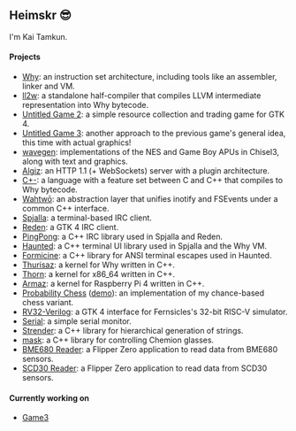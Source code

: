 ## Heimskr 😎

I'm Kai Tamkun.

#### Projects
- [Why](https://github.com/heimskr/why): an instruction set architecture, including tools like an assembler, linker and VM.
- [ll2w](https://github.com/heimskr/ll2w): a standalone half-compiler that compiles LLVM intermediate representation into Why bytecode.
- [Untitled Game 2](https://github.com/heimskr/game2): a simple resource collection and trading game for GTK 4.
- [Untitled Game 3](https://github.com/heimskr/game3): another approach to the previous game's general idea, this time with actual graphics!
- [wavegen](https://github.com/heimskr/wavegen): implementations of the NES and Game Boy APUs in Chisel3, along with text and graphics.
- [Algiz](https://github.com/heimskr/algiz): an HTTP 1.1 (+ WebSockets) server with a plugin architecture.
- [C+-](https://github.com/heimskr/c--): a language with a feature set between C and C++ that compiles to Why bytecode.
- [Wahtwō](https://github.com/heimskr/wahtwo): an abstraction layer that unifies inotify and FSEvents under a common C++ interface.
- [Spjalla](https://github.com/heimskr/spjalla): a terminal-based IRC client.
- [Reden](https://github.com/heimskr/reden): a GTK 4 IRC client.
- [PingPong](https://github.com/heimskr/pingpong): a C++ IRC library used in Spjalla and Reden.
- [Haunted](https://github.com/heimskr/haunted): a C++ terminal UI library used in Spjalla and the Why VM.
- [Formicine](https://github.com/heimskr/formicine): a C++ library for ANSI terminal escapes used in Haunted.
- [Thurisaz](https://github.com/heimskr/thurisaz): a kernel for Why written in C++.
- [Thorn](https://github.com/heimskr/thorn): a kernel for x86_64 written in C++.
- [Armaz](https://github.com/heimskr/armaz): a kernel for Raspberry Pi 4 written in C++.
- [Probability Chess](https://github.com/heimskr/probchess) ([demo](http://heimskr.gay/chess)): an implementation of my chance-based chess variant.
- [RV32-Verilog](https://github.com/heimskr/RV32-verilog): a GTK 4 interface for Fernsicles's 32-bit RISC-V simulator.
- [Serial](https://github.com/heimskr/serial): a simple serial monitor.
- [Strender](https://github.com/heimskr/strender): a C++ library for hierarchical generation of strings.
- [mask](https://github.com/heimskr/mask): a C++ library for controlling Chemion glasses.
- [BME680 Reader](https://github.com/heimskr/flipperzero-bme680): a Flipper Zero application to read data from BME680 sensors.
- [SCD30 Reader](https://github.com/heimskr/flipperzero-scd30): a Flipper Zero application to read data from SCD30 sensors.

#### Currently working on
- [Game3](https://github.com/heimskr/game3)
